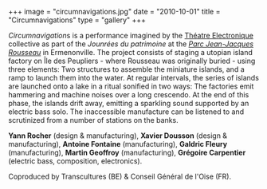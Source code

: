 +++
image = "circumnavigations.jpg"
date = "2010-10-01"
title = "Circumnavigations"
type = "gallery"
+++

*Circumnavigation*s is a performance imagined by the [Théatre Electronique](https://www.yannrocher.org/soundart) collective as part of the *Jounrées du patrimoine* at the *[Parc Jean-Jacques Rousseau](https://en.wikipedia.org/wiki/Parc_Jean-Jacques_Rousseau)* in Ermenonville. The project consists of staging a utopian island factory on Île des Peupliers - where Rousseau was originally buried - using three elements: Two structures to assemble the miniature islands, and a ramp to launch them into the water. At regular intervals, the series of islands are launched onto a lake in a ritual sonified in two ways: The factories emit hammering and machine noises over a long crescendo. At the end of this phase, the islands drift away, emitting a sparkling sound supported by an electric bass solo. The inaccessible manufacture can be listened to and scrutinized from a number of stations on the banks.

**Yann Rocher** (design & manufacturing), **Xavier Dousson** (design & manufacturing), **Antoine Fontaine** (manufacturing), **Galdric Fleury** (manufacturing), **Martin Geoffroy** (manufacturing), **Grégoire Carpentier** (electric bass, composition, electronics).

Coproduced by Transcultures (BE) & Conseil Général de l'Oise (FR).